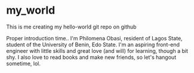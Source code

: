 # my_world
This is me creating my hello-world git repo on github

Proper introduction time.. 
I'm Philomena Obasi, resident of Lagos State, student of the University of Benin, Edo State. 
I'm an aspiring front-end engineer with little skills and great love (and will) for learning, though a bit shy. 
I also love to read books and make new friends, so let's hangout sometime, lol. 
